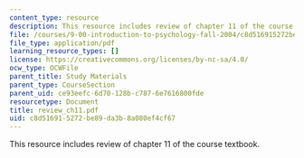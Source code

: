 ```yaml
---
content_type: resource
description: This resource includes review of chapter 11 of the course textbook.
file: /courses/9-00-introduction-to-psychology-fall-2004/c8d516915272be89da3b8a080ef4cf67_review_ch11.pdf
file_type: application/pdf
learning_resource_types: []
license: https://creativecommons.org/licenses/by-nc-sa/4.0/
ocw_type: OCWFile
parent_title: Study Materials
parent_type: CourseSection
parent_uid: ce93eefc-6d70-128b-c787-6e7616800fde
resourcetype: Document
title: review_ch11.pdf
uid: c8d51691-5272-be89-da3b-8a080ef4cf67
---
```

This resource includes review of chapter 11 of the course textbook.